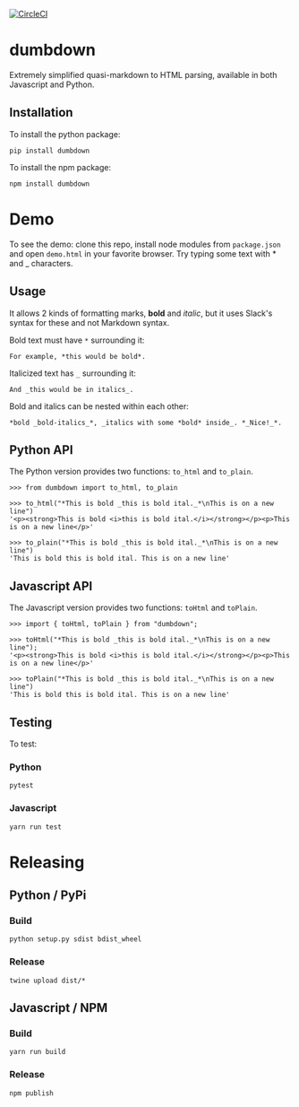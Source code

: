 [![CircleCI](https://circleci.com/gh/LAWPRCT/dumbdown.svg?style=svg)](https://circleci.com/gh/LAWPRCT/dumbdown)


# dumbdown
Extremely simplified quasi-markdown to HTML parsing, available in both Javascript and Python.

## Installation

To install the python package:

```
pip install dumbdown
```

To install the npm package:

```
npm install dumbdown
```

# Demo

To see the demo: clone this repo, install node modules from `package.json` and open `demo.html` in your favorite browser. Try typing some text with * and _ characters.


## Usage
It allows 2 kinds of formatting marks, **bold** and *italic*, but it uses Slack's syntax for these and not Markdown syntax.

Bold text must have `*` surrounding it:

```
For example, *this would be bold*.
```

Italicized text has `_` surrounding it:
```
And _this would be in italics_.
```

Bold and italics can be nested within each other:
```
*bold _bold-italics_*, _italics with some *bold* inside_. *_Nice!_*.
```

## Python API

The Python version provides two functions: `to_html` and `to_plain`.

``` {.sourceCode .python}
>>> from dumbdown import to_html, to_plain

>>> to_html("*This is bold _this is bold ital._*\nThis is on a new line")
'<p><strong>This is bold <i>this is bold ital.</i></strong></p><p>This is on a new line</p>'

>>> to_plain("*This is bold _this is bold ital._*\nThis is on a new line")
'This is bold this is bold ital. This is on a new line'
```

## Javascript API

The Javascript version provides two functions: `toHtml` and `toPlain`.

``` {.sourceCode .javascript}
>>> import { toHtml, toPlain } from "dumbdown";

>>> toHtml("*This is bold _this is bold ital._*\nThis is on a new line");
'<p><strong>This is bold <i>this is bold ital.</i></strong></p><p>This is on a new line</p>'

>>> toPlain("*This is bold _this is bold ital._*\nThis is on a new line")
'This is bold this is bold ital. This is on a new line'
```

## Testing
To test:

### Python
```
pytest
```

### Javascript

```
yarn run test
```

# Releasing

## Python / PyPi

### Build
```
python setup.py sdist bdist_wheel
```

### Release

```
twine upload dist/*
```

## Javascript / NPM

### Build

```
yarn run build
```

### Release

```
npm publish
```

